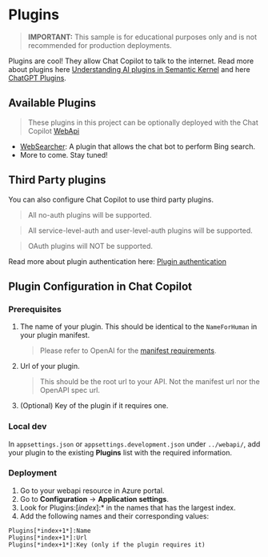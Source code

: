 ﻿# Plugins

> **IMPORTANT:** This sample is for educational purposes only and is not recommended for production deployments.

Plugins are cool! They allow Chat Copilot to talk to the internet. Read more about plugins here [Understanding AI plugins in Semantic Kernel](https://learn.microsoft.com/en-us/semantic-kernel/ai-orchestration/plugins/?tabs=Csharp) and here [ChatGPT Plugins](https://platform.openai.com/docs/plugins/introduction).

## Available Plugins

> These plugins in this project can be optionally deployed with the Chat Copilot [WebApi](../webapi/README.md)

- [WebSearcher](./web-searcher/README.md): A plugin that allows the chat bot to perform Bing search.
- More to come. Stay tuned!

## Third Party plugins

You can also configure Chat Copilot to use third party plugins.

> All no-auth plugins will be supported.

> All service-level-auth and user-level-auth plugins will be supported.

> OAuth plugins will NOT be supported.

Read more about plugin authentication here: [Plugin authentication](https://platform.openai.com/docs/plugins/authentication)

## Plugin Configuration in Chat Copilot

### Prerequisites

1. The name of your plugin. This should be identical to the `NameForHuman` in your plugin manifest.
   > Please refer to OpenAI for the [manifest requirements](https://platform.openai.com/docs/plugins/getting-started/).
2. Url of your plugin.
   > This should be the root url to your API. Not the manifest url nor the OpenAPI spec url.
3. (Optional) Key of the plugin if it requires one.

### Local dev

In `appsettings.json` or `appsettings.development.json` under `../webapi/`, add your plugin to the existing **Plugins** list with the required information.

### Deployment

1. Go to your webapi resource in Azure portal.
2. Go to **Configuration** -> **Application settings**.
3. Look for Plugins:[*index*]:\* in the names that has the largest index.
4. Add the following names and their corresponding values:

```
Plugins[*index+1*]:Name
Plugins[*index+1*]:Url
Plugins[*index+1*]:Key (only if the plugin requires it)
```
